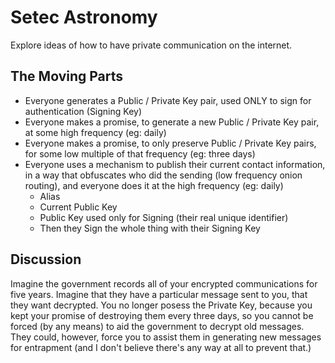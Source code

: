 Setec Astronomy
===============

Explore ideas of how to have private communication on the internet.

The Moving Parts
----------------

- Everyone generates a Public / Private Key pair, used ONLY to sign for authentication (Signing Key)
- Everyone makes a promise, to generate a new Public / Private Key pair, at some high frequency (eg: daily)
- Everyone makes a promise, to only preserve Public / Private Key pairs, for some low multiple of that frequency (eg: three days)
- Everyone uses a mechanism to publish their current contact information, in a way that obfuscates who did the sending (low frequency onion routing), and everyone does it at the high frequency (eg: daily)
  - Alias
  - Current Public Key
  - Public Key used only for Signing (their real unique identifier)
  - Then they Sign the whole thing with their Signing Key

Discussion
----------

Imagine the government records all of your encrypted communications for five years.  Imagine that they have a particular message sent to you, that they want decrypted.  You no longer posess the Private Key, because you kept your promise of destroying them every three days, so you cannot be forced (by any means) to aid the government to decrypt old messages.  They could, however, force you to assist them in generating new messages for entrapment (and I don't believe there's any way at all to prevent that.)

